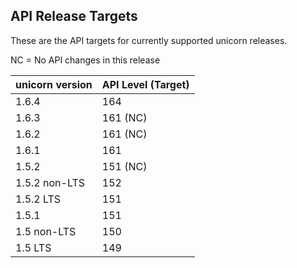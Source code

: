 ## API Release Targets
These are the API targets for currently supported unicorn releases.

NC = No API changes in this release

| unicorn version | API Level (Target) |
|-----------------|--------------------|
| 1.6.4 | 164 |
| 1.6.3 | 161 (NC) |
| 1.6.2 | 161 (NC) |
| 1.6.1 | 161 |
| 1.5.2 | 151 (NC) |
| 1.5.2 non-LTS | 152 |
| 1.5.2 LTS | 151 |
| 1.5.1 | 151 |
| 1.5 non-LTS | 150 | 
| 1.5 LTS | 149 |
